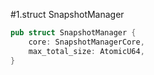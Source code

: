 #1.struct SnapshotManager

```rust
pub struct SnapshotManager {
    core: SnapshotManagerCore,
    max_total_size: AtomicU64,
}
```
